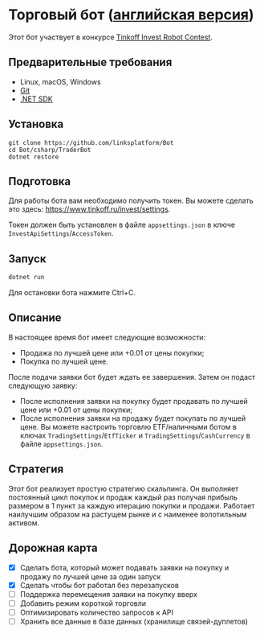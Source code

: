 # Торговый бот ([английская версия](README.md))

Этот бот участвует в конкурсе [Tinkoff Invest Robot Contest](https://github.com/Tinkoff/invest-robot-contest).

## Предварительные требования
* Linux, macOS, Windows
* [Git](https://git-scm.com/downloads)
* [.NET SDK](https://dotnet.microsoft.com/download)

## Установка
```
git clone https://github.com/linksplatform/Bot
cd Bot/csharp/TraderBot
dotnet restore
```

## Подготовка

Для работы бота вам необходимо получить токен. Вы можете сделать это здесь: https://www.tinkoff.ru/invest/settings.

Токен должен быть установлен в файле `appsettings.json` в ключе `InvestApiSettings`/`AccessToken`.

## Запуск
```sh
dotnet run
```

Для остановки бота нажмите Ctrl+C.

## Описание

В настоящее время бот имеет следующие возможности:
* Продажа по лучшей цене или +0.01 от цены покупки;
* Покупка по лучшей цене.

После подачи заявки бот будет ждать ее завершения. Затем он подаст следующую заявку:
* После исполнения заявки на покупку будет продавать по лучшей цене или +0.01 от цены покупки;
* После исполнения заявки на продажу будет покупать по лучшей цене.
Вы можете настроить торговлю ETF/наличными ботом в ключах `TradingSettings`/`EtfTicker` и `TradingSettings`/`CashCurrency` в файле `appsettings.json`.

## Стратегия

Этот бот реализует простую стратегию скальпинга.
Он выполняет постоянный цикл покупок и продаж каждый раз получая прибыль размером в 1 пункт за каждую итерацию покупки и продажи.
Работает наилучшим образом на растущем рынке и с наименее волотильным активом.

## Дорожная карта
- [x] Сделать бота, который может подавать заявки на покупку и продажу по лучшей цене за один запуск
- [x] Сделать чтобы бот работал без перезапусков
- [ ] Поддержка перемещения заявки на покупку вверх
- [ ] Добавить режим короткой торговли
- [ ] Оптимизировать количество запросов к API
- [ ] Хранить все данные в базе данных (хранилище связей-дуплетов)
